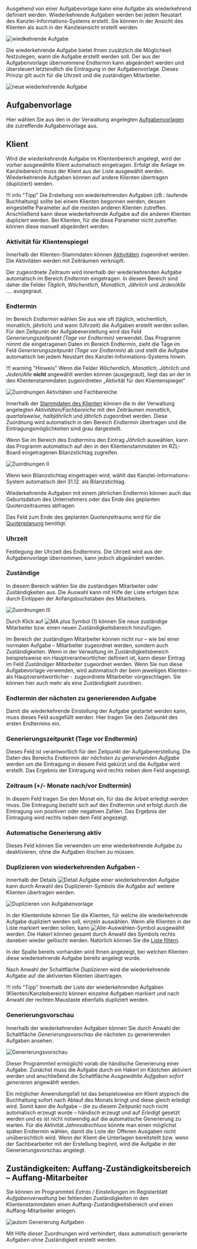 Ausgehend von einer Aufgabevorlage kann eine Aufgabe als wiederkehrend
definiert werden. Wiederkehrende Aufgaben werden bei jedem Neustart des
Kanzlei-Informations-Systems erstellt. Sie können in der Ansicht des
Klienten als auch in der Kanzleiansicht erstellt werden.

![wiedkehrende Aufgabe](<img/image72.png>)

Die wiederkehrende Aufgabe bietet Ihnen zusätzlich die Möglichkeit
festzulegen, wann die Aufgabe erstellt werden soll. Der aus der
Aufgabenvorlage übernommene Endtermin kann abgeändert werden und
übersteuert letztendlich die Eintragung in der Aufgabenvorlage. Dieses
Prinzip gilt auch für die Uhrzeit und die zuständigen Mitarbeiter.

![neue wiederkehrende Aufgabe](<img/image73.png>)

## Aufgabenvorlage

Hier wählen Sie aus den in der Verwaltung angelegten [Aufgabenvorlagen](../Aufgabenverwaltung/Arbeiten%20mit%20Aufgabenvorlagen.md)
die zutreffende Aufgabenvorlage aus.

## Klient

Wird die wiederkehrende Aufgabe im Klientenbereich angelegt, wird der
vorher ausgewählte Klient automatisch eingetragen. Erfolgt die Anlage im
Kanzleibereich muss der Klient aus der Liste ausgewählt werden.
Wiederkehrende Aufgaben können auf andere Klienten übertragen
(dupliziert) werden.

!!! info "Tipp"
    Die Erstellung von wiederkehrenden Aufgaben (zB.: laufende Buchhaltung) sollte bei einem Klienten begonnen werden, dessen eingestellte Parameter auf die meisten anderen Klienten zutreffen. Anschließend kann diese wiederkehrende Aufgabe auf die anderen Klienten dupliziert werden. Bei Klienten, für die diese Parameter nicht zutreffen können diese manuell abgeändert werden.

### Aktivität für Klientenspiegel

Innerhalb der Klienten-Stammdaten können [Aktivitäten](../Stammdaten/Sonstige%20Stammdaten.md/#aktivitat) zugeordnet werden. Die Aktivitäten werden mit Zeiträumen
verknüpft.

Der zugeordnete Zeitraum wird innerhalb der wiederkehrenden Aufgabe
automatisch im Bereich *Endtermin* eingetragen. In diesem
Bereich sind daher die Felder *Täglich*,
*Wöchentlich*, *Monatlich*, *Jährlich* und *Jeden/Alle ….* ausgegraut.

### Endtermin

Im Bereich *Endtermin* wählen Sie aus wie oft (täglich, wöchentlich,
monatlich, jährlich) und wann (Uhrzeit) die Aufgaben erstellt werden
sollen. Für den Zeitpunkt der Aufgabenerstellung wird das Feld
*Generierungszeitpunkt (Tage vor Endtermin)* verwendet. Das Programm
nimmt die eingetragenen Daten im Bereich Endtermin, zieht die Tage im
Feld *Generierungszeitpunkt (Tage vor Endtermin)* ab und stellt die
Aufgabe automatisch bei jedem Neustart des Kanzlei-Informations-Systems
hinein.

!!! warning "Hinweis"
    Wenn die Felder *Wöchentlich*, *Monatlich*, *Jährlich* und *Jeden/Alle* **nicht** angewählt werden können (ausgegraut), liegt das an der in den Klientenstammdaten zugeordneten „Aktivität für den Klientenspiegel“

![Zuordnungen Aktivitäten und Fachbereiche](<"img/image74.png>)

Innerhalb der [Stammdaten des Klienten](../Stammdaten/Klientenstammdaten.md) können die in der Verwaltung angelegten
*Aktivitäten/Fachbereiche* mit den Zeiträumen *monatlich*,
*quartalsweise*, *halbjährlich* und *jährlich* zugeordnet werden. Diese
Zuordnung wird automatisch in den Bereich *Endtermin* übertragen und die
Eintragungsmöglichkeiten sind grau dargestellt.

Wenn Sie im Bereich des Endtermins den Eintrag *Jährlich* auswählen,
kann das Programm automatisch auf den in den Klientenstammdaten im
RZL-Board eingetragenen Bilanzstichtag zugreifen.

![Zuordnungen II](<img/image75.png>)

Wenn kein Bilanzstichtag eingetragen wird, wählt das Kanzlei-Informations-System automatisch den 31.12. als
Bilanzstichtag.

Wiederkehrende Aufgaben mit einem jährlichen Endtermin können auch das
Geburtsdatum des Unternehmers oder das Ende des geplanten
Quotenzeitraumes abfragen.

Das Feld zum Ende des geplanten Quotenzeitraums wird für die
[Quotenplanung](../FinanzOnline/Aufruf%20Status%20der%20Quotenerfüllung.md/#quotenplanung) benötigt.

### Uhrzeit

Festlegung der Uhrzeit des Endtermins. Die Uhrzeit wird aus der
Aufgabenvorlage übernommen, kann jedoch abgeändert werden.

### Zuständige

In diesem Bereich wählen Sie die zuständigen Mitarbeiter oder
Zuständigkeiten aus. Die Auswahl kann mit Hilfe der Liste erfolgen bzw.
durch Eintippen der Anfangsbuchstaben des Mitarbeiters.

![Zuordnungen III](<img/image76.png>)

Durch Klick auf ![MA plus Symbol](<img/image387.png>) (1) können Sie neue zuständige Mitarbeiter bzw. einen neuen Zuständigkeitsbereich
hinzufügen.

Im Bereich der zuständigen Mitarbeiter können nicht nur – wie bei einer
normalen Aufgabe – Mitarbeiter zugeordnet werden, sondern auch
Zuständigkeiten. Wenn in der Verwaltung im Zuständigkeitsbereich beispielsweise ein
Hauptverantwortlicher definiert ist, kann dieser Eintrag im Feld
*Zuständiger Mitarbeiter* zugeordnet werden. Wenn Sie nun diese
Aufgabevorlage verwenden, wird automatisch der beim jeweiligen
Klienten - als Hauptverantwortlicher - zugeordnete Mitarbeiter
vorgeschlagen. Sie können hier auch mehr als eine Zuständigkeit
zuordnen.

### Endtermin der nächsten zu generierenden Aufgabe

Damit die wiederkehrende Einstellung der Aufgabe gestartet werden kann,
muss dieses Feld ausgefüllt werden. Hier tragen Sie den Zeitpunkt des
ersten Endtermins ein.

### Generierungszeitpunkt (Tage vor Endtermin)

Dieses Feld ist verantwortlich für den Zeitpunkt der Aufgabenerstellung.
Die Daten des Bereichs *Endtermin der nächsten zu generierenden Aufgabe* werden um die Eintragung in diesem Feld gekürzt und die
Aufgabe wird erstellt. Das Ergebnis der Eintragung wird rechts neben dem
Feld angezeigt.

### Zeitraum (+/- Monate nach/vor Endtermin)

In diesem Feld tragen Sie den Monat ein, für das die Arbeit erledigt
werden muss. Die Eintragung bezieht sich auf den Endtermin und erfolgt durch die Eintragung von positiven oder negativen Zahlen.
Das Ergebnis der Eintragung wird rechts neben dem Feld angezeigt.

### Automatische Generierung aktiv

Dieses Feld können Sie verwenden um eine wiederkehrende Aufgabe zu
deaktivieren, ohne die Aufgaben löschen zu müssen.

### Duplizieren von wiederkehrenden Aufgaben - 

Innerhalb der Details ![Detail Aufgabe](<img/image77.png>) einer wiederkehrenden Aufgabe kann durch Anwahl
des Duplizieren-Symbols die Aufgabe auf weitere Klienten übertragen werden.

![Duplizieren von Aufgabenvorlage](<img/image78.png>)

In der Klientenliste können Sie die Klienten, für welche die
wiederkehrende Aufgabe dupliziert werden soll, einzeln auswählen. Wenn
alle Klienten in der Liste markiert werden sollen, kann ![Alle-Auswählen-Symbol](<img/image79.png>) ausgewählt werden. Die Hakerl können gesamt durch Anwahl des Symbols rechts daneben wieder gelöscht werden. Natürlich können Sie die
 [Liste filtern](../Allgemeine%20Programmbedienung/Programmstart%20und%20mögliche%20Funktionen.md/#moglichkeiten-der-listengestaltung).

In der Spalte bereits vorhanden wird Ihnen angezeigt, bei welchen
Klienten diese wiederkehrende Aufgabe bereits angelegt wurde.

Nach Anwahl der Schaltfläche *Duplizieren* wird die wiederkehrende
Aufgabe auf die aktivierten Klienten übertragen.

!!! info "Tipp"
    Innerhalb der Liste der wiederkehrenden Aufgaben (Klienten/Kanzleibereich) können einzelne Aufgaben markiert und nach Anwahl der rechten Maustaste ebenfalls dupliziert werden.

### Generierungsvorschau

Innerhalb der wiederkehrenden Aufgaben können Sie durch Anwahl der
Schaltfläche *Generierungsvorschau* die nächsten zu generierenden
Aufgaben ansehen.

![Generierungsvorschau](<img/image80.png>)

Dieser Programmteil ermöglicht vorab die händische Generierung einer
Aufgabe. Zunächst muss die Aufgabe durch ein Hakerl im Kästchen
aktiviert werden und anschließend die Schaltfläche *Ausgewählte Aufgaben sofort generieren* angewählt werden.

Ein möglicher Anwendungsfall ist das beispielsweise ein Klient atypisch
die Buchhaltung sofort nach Ablauf des Monats bringt und diese gleich
erledigt wird. Somit kann die Aufgabe – die zu diesem Zeitpunkt noch
nicht automatisch erzeugt wurde – händisch erzeugt und auf *Erledigt*
gesetzt werden und es ist nicht notwendig auf die automatische
Generierung zu warten. Für die Aktivität *Jahresabschluss* könnte man
einen möglichst späten Endtermin wählen, damit die Liste der Offenen
Ausgaben nicht unübersichtlich wird. Wenn der Klient die Unterlagen
bereitstellt bzw. wenn der Sachbearbeiter mit der Erstellung beginnt,
wird die Aufgabe in der Generierungsvorschau angelegt.

## Zuständigkeiten: Auffang-Zuständigkeitsbereich – Auffang-Mitarbeiter

Sie können im Programmteil *Extras / Einstellungen* im Registerblatt
*Aufgabenverwaltung* bei fehlenden Zuständigkeiten in den
Klientenstammdaten einen Auffang-Zuständigkeitsbereich und einen
Auffang-Mitarbeiter anlegen.

![autom Generierung Aufgaben](<img/image81.png>)

Mit Hilfe dieser Zuordnungen wird verhindert, dass automatisch
generierte Aufgaben ohne Zuständigkeit erstellt werden.